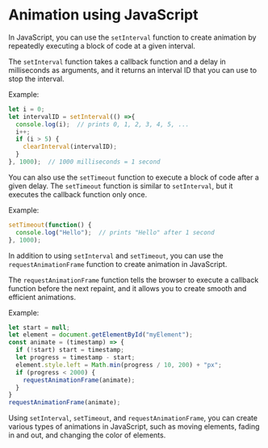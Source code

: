 # Animation  using JavaScript

In JavaScript, you can use the `setInterval` function to create animation by repeatedly executing a block of code at a given interval.

The `setInterval` function takes a callback function and a delay in milliseconds as arguments, and it returns an interval ID that you can use to stop the interval.

Example:

```javascript
let i = 0;
let intervalID = setInterval(() =>{
  console.log(i);  // prints 0, 1, 2, 3, 4, 5, ...
  i++;
  if (i > 5) {
    clearInterval(intervalID);
  }
}, 1000);  // 1000 milliseconds = 1 second
```

You can also use the `setTimeout` function to execute a block of code after a given delay. The `setTimeout` function is similar to `setInterval`, but it executes the callback function only once.

Example:

```javascript
setTimeout(function() {
  console.log("Hello");  // prints "Hello" after 1 second
}, 1000);
```

In addition to using `setInterval` and `setTimeout`, you can use the `requestAnimationFrame` function to create animation in JavaScript.

The `requestAnimationFrame` function tells the browser to execute a callback function before the next repaint, and it allows you to create smooth and efficient animations.

Example:

```javascript
let start = null;
let element = document.getElementById("myElement");
const animate = (timestamp) => {
  if (!start) start = timestamp;
  let progress = timestamp - start;
  element.style.left = Math.min(progress / 10, 200) + "px";
  if (progress < 2000) {
    requestAnimationFrame(animate);
  }
}
requestAnimationFrame(animate);
```

Using `setInterval`, `setTimeout`, and `requestAnimationFrame`, you can create various types of animations in JavaScript, such as moving elements, fading in and out, and changing the color of elements.
